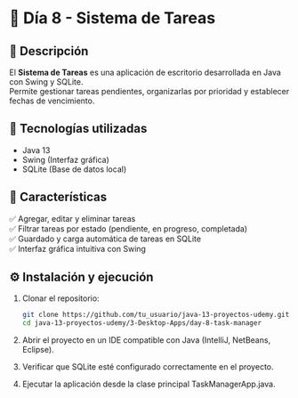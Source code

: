 # 📝 Día 8 - Sistema de Tareas

## 📌 Descripción  
El **Sistema de Tareas** es una aplicación de escritorio desarrollada en Java con Swing y SQLite.  
Permite gestionar tareas pendientes, organizarlas por prioridad y establecer fechas de vencimiento.

## 📂 Tecnologías utilizadas  
- Java 13  
- Swing (Interfaz gráfica)  
- SQLite (Base de datos local)  

## 🚀 Características  
✅ Agregar, editar y eliminar tareas  
✅ Filtrar tareas por estado (pendiente, en progreso, completada)  
✅ Guardado y carga automática de tareas en SQLite  
✅ Interfaz gráfica intuitiva con Swing  

## ⚙ Instalación y ejecución  
1. Clonar el repositorio:  
   ```sh
   git clone https://github.com/tu_usuario/java-13-proyectos-udemy.git
   cd java-13-proyectos-udemy/3-Desktop-Apps/day-8-task-manager
    ```

2. Abrir el proyecto en un IDE compatible con Java (IntelliJ, NetBeans, Eclipse).
3. Verificar que SQLite esté configurado correctamente en el proyecto.
4. Ejecutar la aplicación desde la clase principal TaskManagerApp.java.
